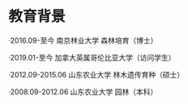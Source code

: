 # 教育背景
·2016.09-至今 南京林业大学 森林培育（博士）

·2019.01-至今 加拿大英属哥伦比亚大学（访问学生）

·2012.09-2015.06 山东农业大学 林木遗传育种（硕士）

·2008.09-2012.06 山东农业大学 园林（本科）
